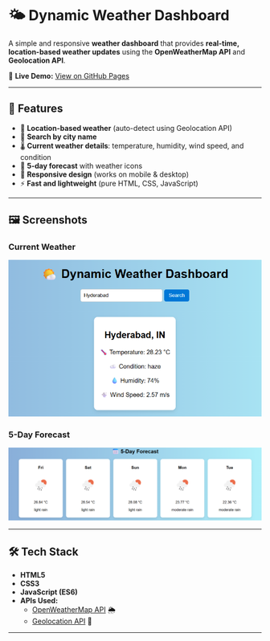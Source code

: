 
# 🌤️ Dynamic Weather Dashboard

A simple and responsive **weather dashboard** that provides **real-time, location-based weather updates** using the **OpenWeatherMap API** and **Geolocation API**.  

🔗 **Live Demo:** [View on GitHub Pages](https://codewithdivyaa.github.io/Dynamic-Weather-Dashboard/)  

---

## 🚀 Features
- 📍 **Location-based weather** (auto-detect using Geolocation API)  
- 🔎 **Search by city name**  
- 🌡️ **Current weather details**: temperature, humidity, wind speed, and condition  
- 📅 **5-day forecast** with weather icons  
- 📱 **Responsive design** (works on mobile & desktop)  
- ⚡ **Fast and lightweight** (pure HTML, CSS, JavaScript)  

---

## 🖼️ Screenshots

### Current Weather
![Current Weather Screenshot](Img/main.png)

### 5-Day Forecast
![5-Day Forecast Screenshot](Img/5days.png)

---

## 🛠️ Tech Stack
- **HTML5**  
- **CSS3**  
- **JavaScript (ES6)**  
- **APIs Used:**  
  - [OpenWeatherMap API](https://openweathermap.org/api) 🌦️  
  - [Geolocation API](https://developer.mozilla.org/en-US/docs/Web/API/Geolocation_API) 📍  

---
